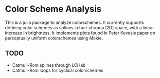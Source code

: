 # Color Scheme Analysis
This is a julia package to analyze colorschemes.
It currently supports defining color schemes as splines in hue-chroma (2D) space,
with a linear increase in brightness.
It implements plots found in Peter Kovesis paper on perceptually uniform colorschemes using Makie.

## TODO
- Catmull-Rom splines through LCHab
- Catmull-Rom loops for cyclical colorschemes
